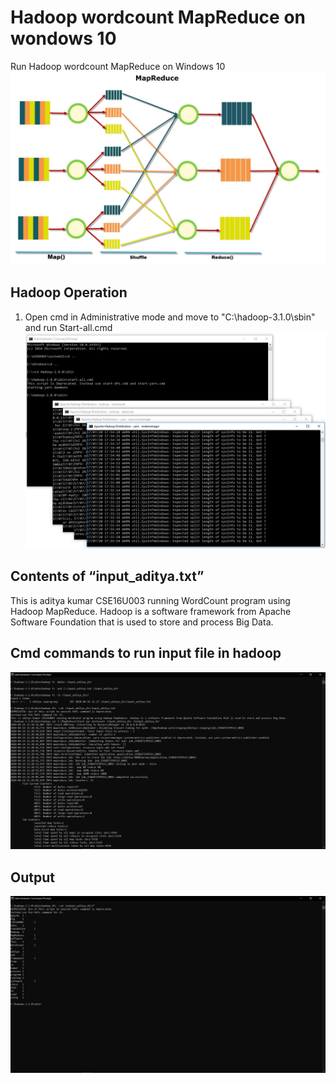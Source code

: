 # Hadoop wordcount MapReduce on wondows 10
Run Hadoop wordcount MapReduce on Windows 10
![hadoop img](https://github.com/ak224001/Hadoop-wordcount-MapReduce-/blob/master/Images/mapreduce.jpg?raw=true)

## Hadoop Operation
1. Open cmd in Administrative mode and move to "C:\hadoop-3.1.0\sbin" and run Start-all.cmd
![cmd start-all.com](https://github.com/ak224001/Hadoop-wordcount-MapReduce-/blob/master/Images/start%20all.png?raw=true)
## Contents of “input_aditya.txt”
This is aditya kumar CSE16U003 running WordCount program using Hadoop MapReduce. Hadoop is a software framework from Apache Software Foundation that is used to store and process Big Data.

## Cmd commands to run input file in hadoop
![input-commands](https://github.com/ak224001/Hadoop-wordcount-MapReduce-/blob/master/Images/input.png?raw=true)
## Output
![output](https://github.com/ak224001/Hadoop-wordcount-MapReduce-/blob/master/Images/output.png?raw=true)
